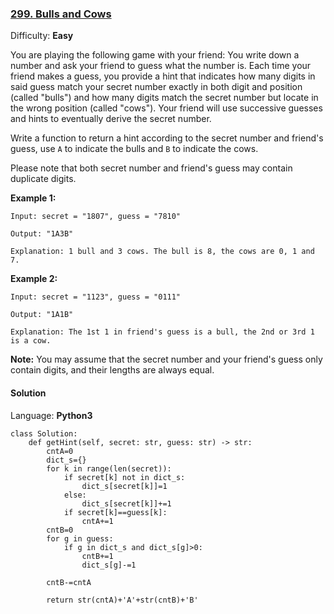 ### [299\. Bulls and Cows](https://leetcode.com/problems/bulls-and-cows/)

Difficulty: **Easy**


You are playing the following game with your friend: You write down a number and ask your friend to guess what the number is. Each time your friend makes a guess, you provide a hint that indicates how many digits in said guess match your secret number exactly in both digit and position (called "bulls") and how many digits match the secret number but locate in the wrong position (called "cows"). Your friend will use successive guesses and hints to eventually derive the secret number.

Write a function to return a hint according to the secret number and friend's guess, use `A` to indicate the bulls and `B` to indicate the cows. 

Please note that both secret number and friend's guess may contain duplicate digits.

**Example 1:**

```
Input: secret = "1807", guess = "7810"

Output: "1A3B"

Explanation: 1 bull and 3 cows. The bull is 8, the cows are 0, 1 and 7.
```

**Example 2:**

```
Input: secret = "1123", guess = "0111"

Output: "1A1B"

Explanation: The 1st 1 in friend's guess is a bull, the 2nd or 3rd 1 is a cow.
```

**Note:** You may assume that the secret number and your friend's guess only contain digits, and their lengths are always equal.


#### Solution

Language: **Python3**

```python3
class Solution:
    def getHint(self, secret: str, guess: str) -> str:
        cntA=0
        dict_s={}
        for k in range(len(secret)):
            if secret[k] not in dict_s:
                dict_s[secret[k]]=1
            else:
                dict_s[secret[k]]+=1
            if secret[k]==guess[k]:
                cntA+=1
        cntB=0
        for g in guess:
            if g in dict_s and dict_s[g]>0:
                cntB+=1
                dict_s[g]-=1
        
        cntB-=cntA
        
        return str(cntA)+'A'+str(cntB)+'B'
        
```